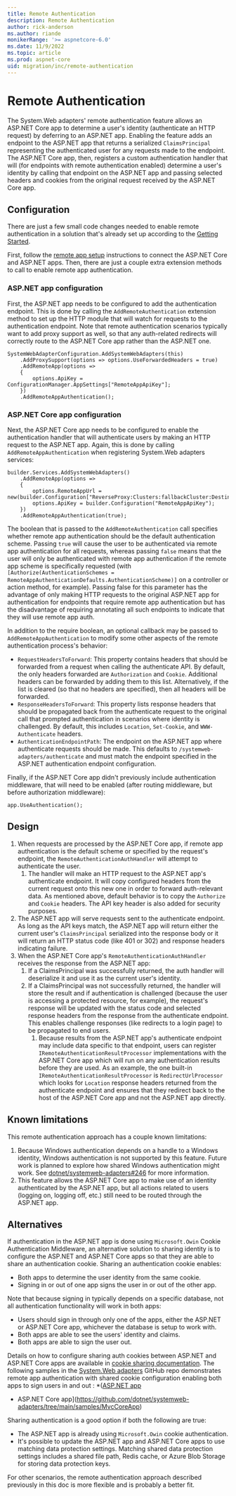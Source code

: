 ```yaml
---
title: Remote Authentication
description: Remote Authentication
author: rick-anderson
ms.author: riande
monikerRange: '>= aspnetcore-6.0'
ms.date: 11/9/2022
ms.topic: article
ms.prod: aspnet-core
uid: migration/inc/remote-authentication
---
```


# Remote Authentication

The System.Web adapters' remote authentication feature allows an ASP.NET Core app to determine a user's identity (authenticate an HTTP request) by deferring to an ASP.NET app. Enabling the feature adds an endpoint to the ASP.NET app that returns a serialized `ClaimsPrincipal` representing the authenticated user for any requests made to the endpoint. The ASP.NET Core app, then, registers a custom authentication handler that will (for endpoints with remote authentication enabled) determine a user's identity by calling that endpoint on the ASP.NET app and passing selected headers and cookies from the original request received by the ASP.NET Core app.

## Configuration

There are just a few small code changes needed to enable remote authentication in a solution that's already set up according to the [Getting Started](xref:migration/inc/overview).

First, follow the [remote app setup](xref:migration/inc/remote-app-setup) instructions to connect the ASP.NET Core and ASP.NET apps. Then, there are just a couple extra extension methods to call to enable remote app authentication.

### ASP.NET app configuration

First, the ASP.NET app needs to be configured to add the authentication endpoint. This is done by calling the `AddRemoteAuthentication` extension method to set up the HTTP module that will watch for requests to the authentication endpoint. Note that remote authentication scenarios typically want to add proxy support as well, so that any auth-related redirects will correctly route to the ASP.NET Core app rather than the ASP.NET one.

```CSharp
SystemWebAdapterConfiguration.AddSystemWebAdapters(this)
    .AddProxySupport(options => options.UseForwardedHeaders = true)
    .AddRemoteApp(options =>
    {
        options.ApiKey = ConfigurationManager.AppSettings["RemoteAppApiKey"];
    })
    .AddRemoteAppAuthentication();
```

### ASP.NET Core app configuration

Next, the ASP.NET Core app needs to be configured to enable the authentication handler that will authenticate users by making an HTTP request to the ASP.NET app. Again, this is done by calling `AddRemoteAppAuthentication` when registering System.Web adapters services:

```CSharp
builder.Services.AddSystemWebAdapters()
    .AddRemoteApp(options =>
    {
        options.RemoteAppUrl = new(builder.Configuration["ReverseProxy:Clusters:fallbackCluster:Destinations:fallbackApp:Address"]);
        options.ApiKey = builder.Configuration("RemoteAppApiKey");
    })
    .AddRemoteAppAuthentication(true);
```

The boolean that is passed to the `AddRemoteAuthentication` call specifies whether remote app authentication should be the default authentication scheme. Passing `true` will cause the user to be authenticated via remote app authentication for all requests, whereas passing `false` means that the user will only be authenticated with remote app authentication if the remote app scheme is specifically requested (with `[Authorize(AuthenticationSchemes = RemoteAppAuthenticationDefaults.AuthenticationScheme)]` on a controller or action method, for example). Passing false for this parameter has the advantage of only making HTTP requests to the original ASP.NET app for authentication for endpoints that require remote app authentication but has the disadvantage of requiring annotating all such endpoints to indicate that they will use remote app auth.

In addition to the require boolean, an optional callback may be passed to `AddRemoteAppAuthentication` to modify some other aspects of the remote authentication process's behavior:

* `RequestHeadersToForward`: This property contains headers that should be forwarded from a request when calling the authenticate API. By default, the only headers forwarded are `Authorization` and `Cookie`. Additional headers can be forwarded by adding them to this list. Alternatively, if the list is cleared (so that no headers are specified), then all headers will be forwarded.
* `ResponseHeadersToForward`: This property lists response headers that should be propagated back from the authenticate request to the original call that prompted authentication in scenarios where identity is challenged. By default, this includes `Location`, `Set-Cookie`, and `WWW-Authenticate` headers.
* `AuthenticationEndpointPath`: The endpoint on the ASP.NET app where authenticate requests should be made. This defaults to `/systemweb-adapters/authenticate` and must match the endpoint specified in the ASP.NET authentication endpoint configuration.

Finally, if the ASP.NET Core app didn't previously include authentication middleware, that will need to be enabled (after routing middleware, but before authorization middleware):

```CSharp
app.UseAuthentication();
```

## Design

1. When requests are processed by the ASP.NET Core app, if remote app authentication is the default scheme or specified by the request's endpoint, the `RemoteAuthenticationAuthHandler` will attempt to authenticate the user.
    1. The handler will make an HTTP request to the ASP.NET app's authenticate endpoint. It will copy configured headers from the current request onto this new one in order to forward auth-relevant data. As mentioned above, default behavior is to copy the `Authorize` and `Cookie` headers. The API key header is also added for security purposes.
1. The ASP.NET app will serve requests sent to the authenticate endpoint. As long as the API keys match, the ASP.NET app will return either the current user's `ClaimsPrincipal` serialized into the response body or it will return an HTTP status code (like 401 or 302) and response headers indicating failure.
1. When the ASP.NET Core app's `RemoteAuthenticationAuthHandler` receives the response from the ASP.NET app:
    1. If a ClaimsPrincipal was successfully returned, the auth handler will deserialize it and use it as the current user's identity.
    1. If a ClaimsPrincipal was not successfully returned, the handler will store the result and if authentication is challenged (because the user is accessing a protected resource, for example), the request's response will be updated with the status code and selected response headers from the response from the authenticate endpoint. This enables challenge responses (like redirects to a login page) to be propagated to end users.
        1. Because results from the ASP.NET app's authenticate endpoint may include data specific to that endpoint, users can register `IRemoteAuthenticationResultProcessor` implementations with the ASP.NET Core app which will run on any authentication results before they are used. As an example, the one built-in `IRemoteAuthenticationResultProcessor` is `RedirectUrlProcessor` which looks for `Location` response headers returned from the authenticate endpoint and ensures that they redirect back to the host of the ASP.NET Core app and not the ASP.NET app directly.

## Known limitations

This remote authentication approach has a couple known limitations:

1. Because Windows authentication depends on a handle to a Windows identity, Windows authentication is not supported by this feature. Future work is planned to explore how shared Windows authentication might work. See [dotnet/systemweb-adapters#246](https://github.com/dotnet/systemweb-adapters/issues/246) for more information.
1. This feature allows the ASP.NET Core app to make use of an identity authenticated by the ASP.NET app, but all actions related to users (logging on, logging off, etc.) still need to be routed through the ASP.NET app.

## Alternatives

If authentication in the ASP.NET app is done using `Microsoft.Owin` Cookie Authentication Middleware, an alternative solution to sharing identity is to configure the ASP.NET and ASP.NET Core apps so that they are able to share an authentication cookie. Sharing an authentication cookie enables:

* Both apps to determine the user identity from the same cookie.
* Signing in or out of one app signs the user in or out of the other app.

Note that because signing in typically depends on a specific database, not all authentication functionality will work in both apps:

* Users should sign in through only one of the apps, either the ASP.NET or ASP.NET Core app, whichever the database is setup to work with.
* Both apps are able to see the users' identity and claims.
* Both apps are able to sign the user out.

Details on how to configure sharing auth cookies between ASP.NET and ASP.NET Core apps are available in [cookie sharing documentation](xref:security/cookie-sharing). The following samples in the [System.Web adapters](https://github.com/dotnet/systemweb-adapters) GitHub repo demonstrates remote app authentication with shared cookie configuration enabling both apps to sign users in and out :
  *([ASP.NET app](https://github.com/dotnet/systemweb-adapters/tree/main/samples/MvcApp)
  *  ASP.NET Core app](https://github.com/dotnet/systemweb-adapters/tree/main/samples/MvcCoreApp)

Sharing authentication is a good option if both the following are true:

* The ASP.NET app is already using `Microsoft.Owin` cookie authentication.
* It's possible to update the ASP.NET app and ASP.NET Core apps to use matching data protection settings. Matching shared data protection settings includes a shared file path, Redis cache, or Azure Blob Storage for storing data protection keys.

For other scenarios, the remote authentication approach described previously in this doc is more flexible and is probably a better fit.
